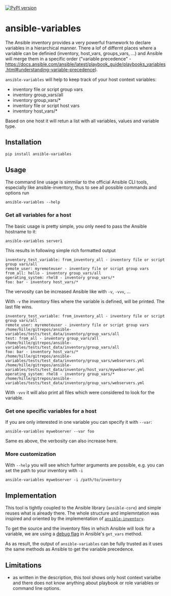 [![PyPI version](https://badge.fury.io/py/ansible-variables.svg)](https://badge.fury.io/py/ansible-variables)

# ansible-variables

The Ansible inventory provides a very powerful framework to declare variables in a hierarchical manner.
There a lof of differnt places where a variable can be definied (inventory, host_vars, groups_vars, ...) and Ansible will merge them in a specific order ("variable precedence" - <https://docs.ansible.com/ansible/latest/playbook_guide/playbooks_variables.html#understanding-variable-precedence>).

`ansible-variables` will help to keep track of your host context variables:

* inventory file or script group vars
* inventory group_vars/all
* inventory group_vars/*
* inventory file or script host vars
* inventory host_vars/*

Based on one host it will retun a list with all variables, values and variable type.

## Installation

```bash
pip install ansible-variables
```

## Usage

The command line usage is simmilar to the official Ansible CLI tools, especially like ansible-inventory, thus to see all possible commands and options run

```plain
ansible-variables --help
```

### Get all variables for a host

The basic usage is pretty simple, you only need to pass the Ansible hostname to it:

```plain
ansible-variables server1
```

This results in following simple rich formatted output

```plain
inventory_test_variable: from_inventory_all - inventory file or script group vars/all
remote_user: myremoteuser - inventory file or script group vars
from_all: hello - inventory group_vars/all
operating_system: rhel8 - inventory group_vars/*
foo: bar - inventory host_vars/*
```

The vervosity can be increased Ansible like with `-v`, `-vvv`, ...

With `-v` the inventory files where the variable is defined, will be printed. The last file wins.

```plain
inventory_test_variable: from_inventory_all - inventory file or script group vars/all
remote_user: myremoteuser - inventory file or script group vars
/home/hille/gitrepos/ansible-variables/tests/test_data/inventory/group_vars/all
test: from_all - inventory group_vars/all
/home/hille/gitrepos/ansible-variables/tests/test_data/inventory/group_vars/all
foo: bar - inventory host_vars/*
/home/hille/gitrepos/ansible-variables/tests/test_data/inventory/group_vars/webservers.yml
/home/hille/gitrepos/ansible-variables/tests/test_data/inventory/host_vars/mywebserver.yml
operating_system: rhel8 - inventory group_vars/*
/home/hille/gitrepos/ansible-variables/tests/test_data/inventory/group_vars/webservers.yml
```

With `-vvv` it will also print all files which were considered to look for the variable.

### Get one specific variables for a host

If you are only interested in one variable you can specify it with `--var`:

```plain
ansible-variables mywebserver --var foo
```

Same es above, the verbosity can also increase here.

### More customization

With `--help` you will see which furhter arguments are possible, e.g. you can set the path to your inventory with `-i`

```plain
ansible-variables mywebserver -i /path/to/inventory
```

## Implementation

This tool is tightly coupled to the Ansible library (`ansible-core`) and simple reuses what is already there.
The whole structure and implemntation was inspired and oriented by the implementation of [`ansible-inventory`](https://github.com/ansible/ansible/blob/devel/lib/ansible/cli/inventory.py).

To get the source and the inventory files in which Ansible will look for a variable, we are using a [debug flag](https://github.com/ansible/ansible/blob/devel/lib/ansible/vars/manager.py#L187) in Ansible's `get_vars` method.

As as result, the output of `ansible-variables` can be fully trusted as it uses the same methods as Ansible to get the variable precedence.

## Limitations

* as written in the description, this tool shows only host context varialbe and there does not know anything about playbook or role variables or command line options.
